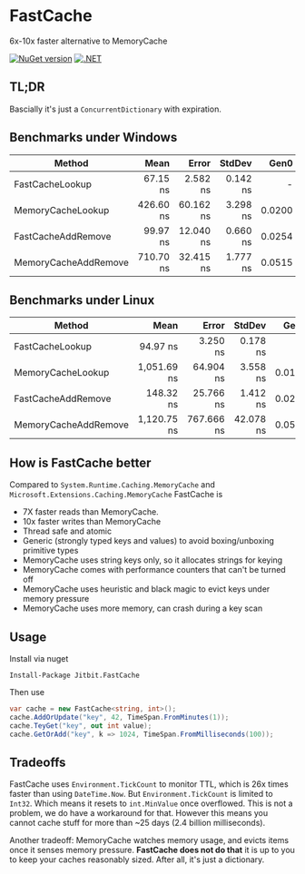 # FastCache

6x-10x faster alternative to MemoryCache

[![NuGet version](https://badge.fury.io/nu/jitbit.fastcache.svg)](https://badge.fury.io/nu/jitbit.fastcache)
[![.NET](https://github.com/jitbit/FastCache/actions/workflows/dotnet.yml/badge.svg)](https://github.com/jitbit/FastCache/actions/workflows/dotnet.yml)

## TL;DR

Bascially it's just a `ConcurrentDictionary` with expiration.

## Benchmarks under Windows

|               Method |      Mean |     Error |   StdDev |   Gen0 | Allocated |
|--------------------- |----------:|----------:|---------:|-------:|----------:|
|    FastCacheLookup   | 67.15 ns  |  2.582 ns | 0.142 ns |      - |         - |
|    MemoryCacheLookup | 426.60 ns | 60.162 ns | 3.298 ns | 0.0200 |     128 B |
|   FastCacheAddRemove |  99.97 ns | 12.040 ns | 0.660 ns | 0.0254 |     160 B |
| MemoryCacheAddRemove | 710.70 ns | 32.415 ns | 1.777 ns | 0.0515 |     328 B |

## Benchmarks under Linux

|               Method |        Mean |      Error |    StdDev |   Gen0 | Allocated |
|--------------------- |------------:|-----------:|----------:|-------:|----------:|
|      FastCacheLookup |    94.97 ns |   3.250 ns |  0.178 ns |      - |         - |
|    MemoryCacheLookup | 1,051.69 ns |  64.904 ns |  3.558 ns | 0.0191 |     128 B |
|   FastCacheAddRemove |   148.32 ns |  25.766 ns |  1.412 ns | 0.0253 |     160 B |
| MemoryCacheAddRemove | 1,120.75 ns | 767.666 ns | 42.078 ns | 0.0515 |     328 B |

## How is FastCache better

Compared to `System.Runtime.Caching.MemoryCache` and `Microsoft.Extensions.Caching.MemoryCache` FastCache is

* 7X faster reads than MemoryCache.
* 10x faster writes than MemoryCache
* Thread safe and atomic
* Generic (strongly typed keys and values) to avoid boxing/unboxing primitive types
* MemoryCache uses string keys only, so it allocates strings for keying
* MemoryCache comes with performance counters that can't be turned off
* MemoryCache uses heuristic and black magic to evict keys under memory pressure
* MemoryCache uses more memory, can crash during a key scan

## Usage

Install via nuget

```
Install-Package Jitbit.FastCache
```

Then use

```csharp
var cache = new FastCache<string, int>();
cache.AddOrUpdate("key", 42, TimeSpan.FromMinutes(1));
cache.TeyGet("key", out int value);
cache.GetOrAdd("key", k => 1024, TimeSpan.FromMilliseconds(100));

```

## Tradeoffs

FastCache uses `Environment.TickCount` to monitor TTL, which is 26x times faster than using `DateTime.Now`. But `Environment.TickCount` is limited to `Int32`. Which means it resets to `int.MinValue` once overflowed. This is not a problem, we do have a workaround for that. However this means you cannot cache stuff for more than ~25 days (2.4 billion milliseconds).

Another tradeoff: MemoryCache watches memory usage, and evicts items once it senses memory pressure. **FastCache does not do that** it is up to you to keep your caches reasonably sized. After all, it's just a dictionary.
